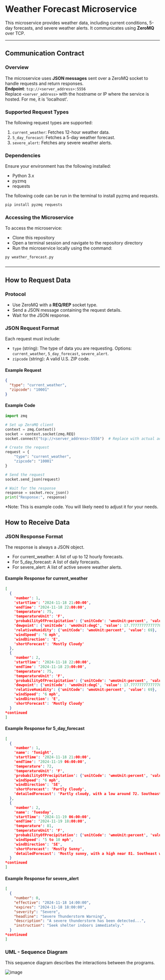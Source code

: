 # Weather Forecast Microservice

This microservice provides weather data, including current conditions, 5-day forecasts, and severe weather alerts. It communicates using **ZeroMQ** over TCP.  

---

## Communication Contract

### Overview
The microservice uses **JSON messages** sent over a ZeroMQ socket to handle requests and return responses.  
**Endpoint**: `tcp://<server_address>:5556`  
Replace `<server_address>` with the hostname or IP where the service is hosted. For me, it is 'localhost'.

### Supported Request Types
The following request types are supported:
1. `current_weather`: Fetches 12-hour weather data.
2. `5_day_forecast`: Fetches a 5-day weather forecast.
3. `severe_alert`: Fetches any severe weather alerts.

### Dependencies
Ensure your environment has the following installed:
- Python 3.x
- pyzmq
- requests

The following code can be run in the terminal to install pyzmq and requests.
``` bash
pip install pyzmq requests
```

### Accessing the Microservice
To access the microservice:
- Clone this repository
- Open a terminal session and navigate to the repository directory
- Run the microservice locally using the command:
  
```bash
py weather_forecast.py
```

###
---

## How to Request Data

### Protocol
- Use ZeroMQ with a **REQ/REP** socket type.
- Send a JSON message containing the request details.
- Wait for the JSON response.

### JSON Request Format
Each request must include:
- `type` (string): The type of data you are requesting. Options: `current_weather`, `5_day_forecast`, `severe_alert`.
- `zipcode` (string): A valid U.S. ZIP code.

#### Example Request
```json
{
  "type": "current_weather",
  "zipcode": "10001"
}
```

#### Example Code
```python
import zmq

# Set up ZeroMQ client
context = zmq.Context()
socket = context.socket(zmq.REQ)
socket.connect("tcp://<server_address>:5556")  # Replace with actual address

# Create the request
request = {
    "type": "current_weather",
    "zipcode": "10001"
}

# Send the request
socket.send_json(request)

# Wait for the response
response = socket.recv_json()
print("Response:", response)
```
*Note: This is example code. You will likely need to adjust it for your needs.


## How to Receive Data

### JSON Response Format
The response is always a JSON object.
- For current_weather: A list of up to 12 hourly forecasts.
- For 5_day_forecast: A list of daily forecasts.
- For severe_alert: A list of active severe weather alerts.

#### Example Response for current_weather
``` json
[
  {
    'number': 1,
    'startTime': '2024-11-18 21:00:00',
    'endTime': '2024-11-18 22:00:00',
    'temperature': 75,
    'temperatureUnit': 'F',
    'probabilityOfPrecipitation': {'unitCode': 'wmoUnit:percent', 'value': 1},
    'dewpoint': {'unitCode': 'wmoUnit:degC', 'value': 17.77777777777778},
    'relativeHumidity': {'unitCode': 'wmoUnit:percent', 'value': 69},
    'windSpeed': '6 mph',
    'windDirection': 'E',
    'shortForecast': 'Mostly Cloudy'
  },
  {
    'number': 2,
    'startTime': '2024-11-18 22:00:00',
    'endTime': '2024-11-18 23:00:00',
    'temperature': 75,
    'temperatureUnit': 'F',
    'probabilityOfPrecipitation': {'unitCode': 'wmoUnit:percent', 'value': 2},
    'dewpoint': {'unitCode': 'wmoUnit:degC', 'value': 17.77777777777778},
    'relativeHumidity': {'unitCode': 'wmoUnit:percent', 'value': 69},
    'windSpeed': '6 mph',
    'windDirection': 'E',
    'shortForecast': 'Mostly Cloudy'
  }
*continued
]
```

#### Example Response for 5_day_forecast
``` json
[
  {
    'number': 1,
    'name': 'Tonight',
    'startTime': '2024-11-18 21:00:00',
    'endTime': '2024-11-19 06:00:00',
    'temperature': 72,
    'temperatureUnit': 'F',
    'probabilityOfPrecipitation': {'unitCode': 'wmoUnit:percent', 'value': None},
    'windSpeed': '6 mph',
    'windDirection': 'SE',
    'shortForecast': 'Partly Cloudy',
    'detailedForecast': 'Partly cloudy, with a low around 72. Southeast wind around 6 mph.'
  },
  {
    'number': 2,
    'name': 'Tuesday',
    'startTime': '2024-11-19 06:00:00',
    'endTime': '2024-11-19 18:00:00',
    'temperature': 81,
    'temperatureUnit': 'F',
    'probabilityOfPrecipitation': {'unitCode': 'wmoUnit:percent', 'value': None},
    'windSpeed': '5 to 10 mph',
    'windDirection': 'SE',
    'shortForecast': 'Mostly Sunny',
    'detailedForecast': 'Mostly sunny, with a high near 81. Southeast wind 5 to 10 mph.'
  }
*continued
]

```

#### Example Response for severe_alert
``` json
[
  {
    "number": 0,
    "effective": "2024-11-18 14:00:00",
    "expires": "2024-11-18 18:00:00",
    "severity": "Severe",
    "headline": "Severe Thunderstorm Warning",
    "description": "A severe thunderstorm has been detected...",
    "instruction": "Seek shelter indoors immediately."
  }
*continued
]

```


### UML - Sequence Diagram

This sequence diagram describes the interactions between the programs.

![image](https://github.com/user-attachments/assets/ba994623-96f8-4c9e-b35e-ce6dc168b6c8)
